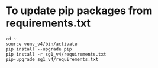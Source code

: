 # To update pip packages from requirements.txt
```
cd ~
source venv_v4/bin/activate
pip install --upgrade pip
pip install -r sg1_v4/requirements.txt
pip-upgrade sg1_v4/requirements.txt
```
